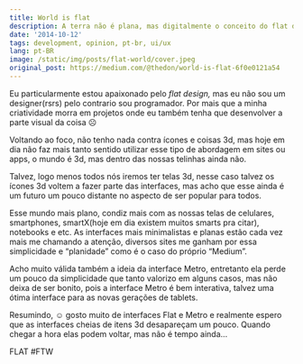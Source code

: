 ```yaml
---
title: World is flat
description: A terra não é plana, mas digitalmente o conceito do flat design é algo que eu realmente acho incrivel e resolvi escrever um pouco sobre isso
date: '2014-10-12'
tags: development, opinion, pt-br, ui/ux
lang: pt-BR
image: /static/img/posts/flat-world/cover.jpeg
original_post: https://medium.com/@thedon/world-is-flat-6f0e0121a54
---
```


Eu particularmente estou apaixonado pelo _flat design,_ mas eu não sou um designer(rsrs) pelo contrario sou programador. Por mais que a minha criatividade morra em projetos onde eu também tenha que desenvolver a parte visual da coisa ☹

Voltando ao foco, não tenho nada contra ícones e coisas 3d, mas hoje em dia não faz mais tanto sentido utilizar esse tipo de abordagem em sites ou apps, o mundo é 3d, mas dentro das nossas telinhas ainda não.

Talvez, logo menos todos nós iremos ter telas 3d, nesse caso talvez os ícones 3d voltem a fazer parte das interfaces, mas acho que esse ainda é um futuro um pouco distante no aspecto de ser popular para todos.

Esse mundo mais plano, condiz mais com as nossas telas de celulares, smartphones, smartX(hoje em dia existem muitos smarts pra citar), notebooks e etc. As interfaces mais minimalistas e planas estão cada vez mais me chamando a atenção, diversos sites me ganham por essa simplicidade e “planidade” como é o caso do próprio “Medium”.

Acho muito válida também a ideia da interface Metro, entretanto ela perde um pouco da simplicidade que tanto valorizo em alguns casos, mas não deixa de ser bonito, pois a interface Metro é bem interativa, talvez uma ótima interface para as novas gerações de tablets.

Resumindo, ☺ gosto muito de interfaces Flat e Metro e realmente espero que as interfaces cheias de itens 3d desapareçam um pouco. Quando chegar a hora elas podem voltar, mas não é tempo ainda…

FLAT #FTW
